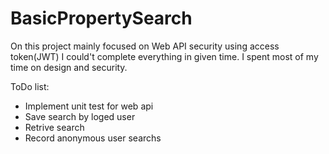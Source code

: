 # BasicPropertySearch

On this project mainly focused on Web API security using access token(JWT)
I could't complete everything in given time. I spent most of my time on design and security.

ToDo list:
- Implement unit test for web api
- Save search by loged user
- Retrive search
- Record anonymous user searchs

